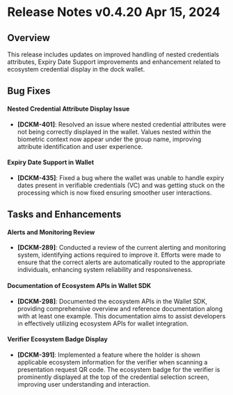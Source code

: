 # Release Notes v0.4.20 Apr 15, 2024

## **Overview**

This release includes updates on improved handling of nested credentials attributes, Expiry Date Support improvements and enhancement related to ecosystem credential display in the dock wallet.

## **Bug Fixes**

#### **Nested Credential Attribute Display Issue**

* **\[DCKM-401]**: Resolved an issue where nested credential attributes were not being correctly displayed in the wallet. Values nested within the biometric context now appear under the group name, improving attribute identification and user experience.

#### **Expiry Date Support in Wallet**

* **\[DCKM-435]**: Fixed a bug where the wallet was unable to handle expiry dates present in verifiable credentials (VC) and was getting stuck on the processing which is now fixed ensuring smoother user interactions.

## **Tasks and Enhancements**

#### **Alerts and Monitoring Review**

* **\[DCKM-289]**: Conducted a review of the current alerting and monitoring system, identifying actions required to improve it. Efforts were made to ensure that the correct alerts are automatically routed to the appropriate individuals, enhancing system reliability and responsiveness.

#### **Documentation of Ecosystem APIs in Wallet SDK**

* **\[DCKM-298]**: Documented the ecosystem APIs in the Wallet SDK, providing comprehensive overview and reference documentation along with at least one example. This documentation aims to assist developers in effectively utilizing ecosystem APIs for wallet integration.

#### **Verifier Ecosystem Badge Display**

* **\[DCKM-391]**: Implemented a feature where the holder is shown applicable ecosystem information for the verifier when scanning a presentation request QR code. The ecosystem badge for the verifier is prominently displayed at the top of the credential selection screen, improving user understanding and interaction.
